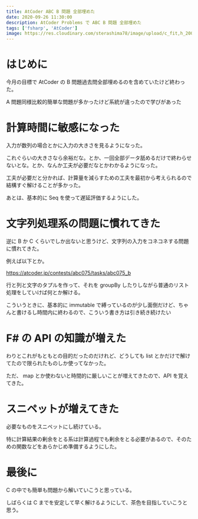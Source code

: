 ```yaml
---
title: AtCoder ABC B 問題 全部埋めた
date: 2020-09-26 11:30:00
description: AtCoder Problems で ABC B 問題 全部埋めた
tags: ['fsharp', 'AtCoder']
image: https://res.cloudinary.com/sterashima78/image/upload/c_fit,h_200,w_320/v1601087185/blog/atcoder-problems-b_itde8a
---
```


# はじめに

今月の目標で AtCoder の B 問題過去問全部埋めるのを含めていたけど終わった。

A 問題同様比較的簡単な問題が多かったけど系統が違ったので学びがあった

# 計算時間に敏感になった

入力が数列の場合とかに入力の大きさを見るようになった。

これぐらいの大きさなら余裕だな。とか、一回全部データ舐めるだけで終わらせないとな。とか、なんか工夫が必要だなとかわかるようになった。

工夫が必要だと分かれば、計算量を減らすための工夫を最初から考えられるので結構すぐ解けることが多かった。

あとは、基本的に Seq を使って遅延評価するようにした。

# 文字列処理系の問題に慣れてきた

逆に B か C くらいでしか出ないと思うけど、文字列の入力をコネコネする問題に慣れてきた。

例えば以下とか。

https://atcoder.jp/contests/abc075/tasks/abc075_b

行と列と文字のタプルを作って、それを groupBy したりしながら普通のリスト処理をしていけば何とか解ける。

こういうときに、基本的に immutable で縛っているのが少し面倒だけど、ちゃんと書けるし時間内に終わるので、こういう書き方は引き続き続けたい

# F# の API の知識が増えた

わりとこれがもともとの目的だったのだけれど、どうしても list とかだけで解けてたので限られたものしか使ってなかった。

ただ、 map とか使わないと時間的に厳しいことが増えてきたので、API を覚えてきた。

# スニペットが増えてきた

必要なものをスニペットにし続けている。

特に計算結果の剰余をとる系は計算過程でも剰余をとる必要があるので、そのための関数などをあらかじめ準備するようにした。

# 最後に

C の中でも簡単も問題から解いていこうと思っている。

しばらくは C までを安定して早く解けるようにして、茶色を目指していこうと思う。
